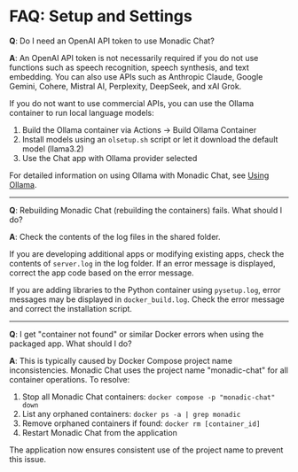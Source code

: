 # FAQ: Setup and Settings

**Q**: Do I need an OpenAI API token to use Monadic Chat?

**A**: An OpenAI API token is not necessarily required if you do not use functions such as speech recognition, speech synthesis, and text embedding. You can also use APIs such as Anthropic Claude, Google Gemini, Cohere, Mistral AI, Perplexity, DeepSeek, and xAI Grok.

If you do not want to use commercial APIs, you can use the Ollama container to run local language models:
1. Build the Ollama container via Actions → Build Ollama Container
2. Install models using an `olsetup.sh` script or let it download the default model (llama3.2)
3. Use the Chat app with Ollama provider selected

For detailed information on using Ollama with Monadic Chat, see [Using Ollama](/advanced-topics/ollama.md).

---

**Q**: Rebuilding Monadic Chat (rebuilding the containers) fails. What should I do?

**A**: Check the contents of the log files in the shared folder.

If you are developing additional apps or modifying existing apps, check the contents of `server.log` in the log folder. If an error message is displayed, correct the app code based on the error message.

If you are adding libraries to the Python container using `pysetup.log`, error messages may be displayed in `docker_build.log`. Check the error message and correct the installation script.

---

**Q**: I get "container not found" or similar Docker errors when using the packaged app. What should I do?

**A**: This is typically caused by Docker Compose project name inconsistencies. Monadic Chat uses the project name "monadic-chat" for all container operations. To resolve:

1. Stop all Monadic Chat containers: `docker compose -p "monadic-chat" down`
2. List any orphaned containers: `docker ps -a | grep monadic`
3. Remove orphaned containers if found: `docker rm [container_id]`
4. Restart Monadic Chat from the application

The application now ensures consistent use of the project name to prevent this issue.
